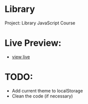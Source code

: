 # Library

Project: Library JavaScript Course

# Live Preview:

-   [view live](https://n3meee.github.io/Library/)

# TODO:

-   Add current theme to localStorage
-   Clean the code (if necessary)
